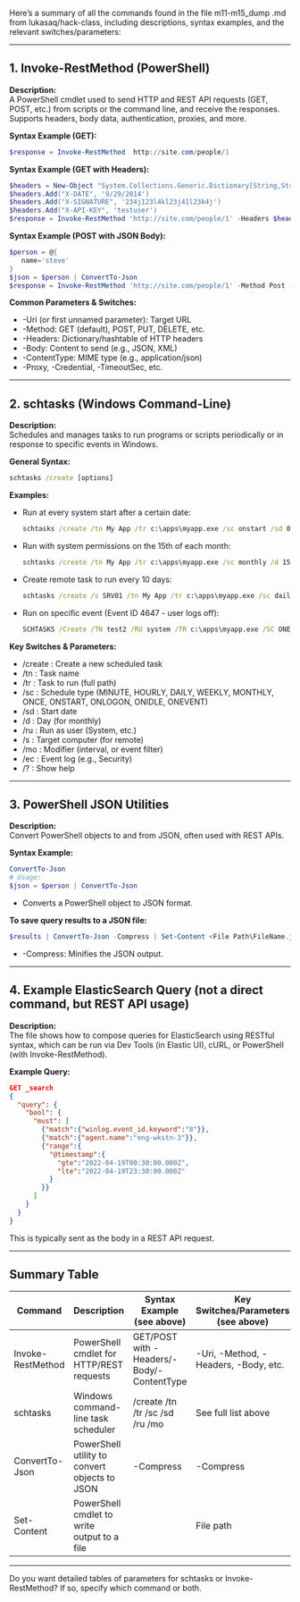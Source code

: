 Here’s a summary of all the commands found in the file m11-m15_dump .md from lukasaq/hack-class, including descriptions, syntax examples, and the relevant switches/parameters:

---

## 1. Invoke-RestMethod (PowerShell)

**Description:**  
A PowerShell cmdlet used to send HTTP and REST API requests (GET, POST, etc.) from scripts or the command line, and receive the responses. Supports headers, body data, authentication, proxies, and more.

**Syntax Example (GET):**
```powershell
$response = Invoke-RestMethod  http://site.com/people/1
```

**Syntax Example (GET with Headers):**
```powershell
$headers = New-Object "System.Collections.Generic.Dictionary[String,String]"
$headers.Add("X-DATE", '9/29/2014')
$headers.Add("X-SIGNATURE", '234j123l4kl23j41l23k4j')
$headers.Add("X-API-KEY", 'testuser')
$response = Invoke-RestMethod 'http://site.com/people/1' -Headers $headers
```

**Syntax Example (POST with JSON Body):**
```powershell
$person = @{
   name='steve'
}
$json = $person | ConvertTo-Json
$response = Invoke-RestMethod 'http://site.com/people/1' -Method Post -Body $json -ContentType 'application/json'
```

**Common Parameters & Switches:**

- -Uri (or first unnamed parameter): Target URL
- -Method: GET (default), POST, PUT, DELETE, etc.
- -Headers: Dictionary/hashtable of HTTP headers
- -Body: Content to send (e.g., JSON, XML)
- -ContentType: MIME type (e.g., application/json)
- -Proxy, -Credential, -TimeoutSec, etc.

---

## 2. schtasks (Windows Command-Line)

**Description:**  
Schedules and manages tasks to run programs or scripts periodically or in response to specific events in Windows.

**General Syntax:**
```cmd
schtasks /create [options]
```

**Examples:**

- Run at every system start after a certain date:
  ```cmd
  schtasks /create /tn My App /tr c:\apps\myapp.exe /sc onstart /sd 03/15/2020
  ```
- Run with system permissions on the 15th of each month:
  ```cmd
  schtasks /create /tn My App /tr c:\apps\myapp.exe /sc monthly /d 15 /ru System
  ```
- Create remote task to run every 10 days:
  ```cmd
  schtasks /create /s SRV01 /tn My App /tr c:\apps\myapp.exe /sc daily /mo 10
  ```
- Run on specific event (Event ID 4647 - user logs off):
  ```cmd
  SCHTASKS /Create /TN test2 /RU system /TR c:\apps\myapp.exe /SC ONEVENT /EC Security /MO "*[System[Provider[@Name='Microsoft Windows security auditing.'] and EventID=4647]]"
  ```

**Key Switches & Parameters:**

- /create           : Create a new scheduled task
- /tn <name>        : Task name
- /tr <path>        : Task to run (full path)
- /sc <schedule>    : Schedule type (MINUTE, HOURLY, DAILY, WEEKLY, MONTHLY, ONCE, ONSTART, ONLOGON, ONIDLE, ONEVENT)
- /sd <date>        : Start date
- /d <day>          : Day (for monthly)
- /ru <user>        : Run as user (System, etc.)
- /s <computer>     : Target computer (for remote)
- /mo <modifier>    : Modifier (interval, or event filter)
- /ec <log>         : Event log (e.g., Security)
- /?                : Show help

---

## 3. PowerShell JSON Utilities

**Description:**  
Convert PowerShell objects to and from JSON, often used with REST APIs.

**Syntax Example:**
```powershell
ConvertTo-Json
# Usage:
$json = $person | ConvertTo-Json
```
- Converts a PowerShell object to JSON format.

**To save query results to a JSON file:**
```powershell
$results | ConvertTo-Json -Compress | Set-Content <File Path\FileName.json>
```

- -Compress: Minifies the JSON output.

---

## 4. Example ElasticSearch Query (not a direct command, but REST API usage)

**Description:**  
The file shows how to compose queries for ElasticSearch using RESTful syntax, which can be run via Dev Tools (in Elastic UI), cURL, or PowerShell (with Invoke-RestMethod).

**Example Query:**
```json
GET _search
{
  "query": {
    "bool": {
      "must": [
        {"match":{"winlog.event_id.keyword":"8"}},
        {"match":{"agent.name":"eng-wkstn-3"}},
        {"range":{
          "@timestamp":{
            "gte":"2022-04-19T00:30:00.000Z",
            "lte":"2022-04-19T23:30:00.000Z"
          }
        }}
      ]
    }
  }
}
```
This is typically sent as the body in a REST API request.

---

## Summary Table

| Command                | Description                                                                 | Syntax Example (see above)                | Key Switches/Parameters (see above)      |
|------------------------|-----------------------------------------------------------------------------|-------------------------------------------|------------------------------------------|
| Invoke-RestMethod      | PowerShell cmdlet for HTTP/REST requests                                    | GET/POST with -Headers/-Body/-ContentType | -Uri, -Method, -Headers, -Body, etc.     |
| schtasks               | Windows command-line task scheduler                                         | /create /tn /tr /sc /sd /ru /mo           | See full list above                      |
| ConvertTo-Json         | PowerShell utility to convert objects to JSON                               | -Compress                                 | -Compress                                |
| Set-Content            | PowerShell cmdlet to write output to a file                                 |                                           | File path                                |

---

Do you want detailed tables of parameters for schtasks or Invoke-RestMethod? If so, specify which command or both.
